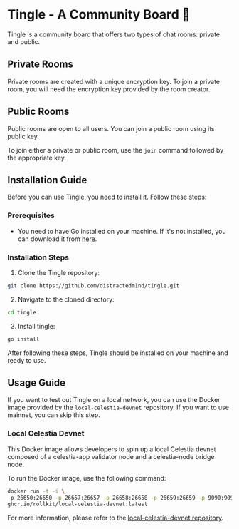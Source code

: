 # Tingle - A Community Board 💬

Tingle is a community board that offers two types of chat rooms: private and public.

## Private Rooms

Private rooms are created with a unique encryption key. To join a private room, you will need the encryption key provided by the room creator.

## Public Rooms

Public rooms are open to all users. You can join a public room using its public key.

To join either a private or public room, use the `join` command followed by the appropriate key.

## Installation Guide

Before you can use Tingle, you need to install it. Follow these steps:

### Prerequisites

- You need to have Go installed on your machine. If it's not installed, you can download it from [here](https://golang.org/dl/).

### Installation Steps

1. Clone the Tingle repository:

```bash
git clone https://github.com/distractedm1nd/tingle.git
```

2. Navigate to the cloned directory:

```bash
cd tingle
```

3. Install tingle:

```bash
go install
```

After following these steps, Tingle should be installed on your machine and ready to use.

## Usage Guide

If you want to test out Tingle on a local network, you can use the Docker image provided by the `local-celestia-devnet` repository. If you want to use mainnet, you can skip this step.

### Local Celestia Devnet

This Docker image allows developers to spin up a local Celestia devnet composed of a celestia-app validator node and a celestia-node bridge node.

To run the Docker image, use the following command:

```bash
docker run -t -i \
-p 26650:26650 -p 26657:26657 -p 26658:26658 -p 26659:26659 -p 9090:9090 \
ghcr.io/rollkit/local-celestia-devnet:latest
```

For more information, please refer to the [local-celestia-devnet repository](https://github.com/rollkit/local-celestia-devnet).
